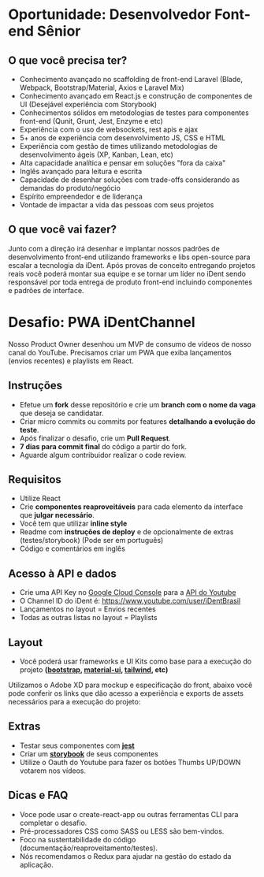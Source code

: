 # Oportunidade: Desenvolvedor Font-end Sênior

## O que você precisa ter?

- Conhecimento avançado no scaffolding de front-end Laravel (Blade, Webpack, Bootstrap/Material, Axios e Laravel Mix)
- Conhecimento avançado em React.js e construção de componentes de UI (Desejável experiência com Storybook)
- Conhecimentos sólidos em metodologias de testes para componentes front-end (Qunit, Grunt, Jest, Enzyme e etc)
- Experiência com o uso de websockets, rest apis e ajax
- 5+ anos de experiência com desenvolvimento JS, CSS e HTML
- Experiência com gestão de times utilizando metodologias de desenvolvimento ágeis (XP, Kanban, Lean, etc)
- Alta capacidade analítica e pensar em soluções "fora da caixa"
- Inglês avançado para leitura e escrita
- Capacidade de desenhar soluções com trade-offs considerando as demandas do produto/negócio 
- Espírito empreendedor e de liderança
- Vontade de impactar a vida das pessoas com seus projetos

## O que você vai fazer?

Junto com a direção irá desenhar e implantar nossos padrões de desenvolvimento front-end utilizando frameworks e libs open-source para escalar a tecnologia da iDent. Após provas de conceito entregando projetos reais você poderá montar sua equipe e se tornar um líder no iDent sendo responsável por toda entrega de produto front-end incluindo componentes e padrões de interface.

# Desafio: PWA iDentChannel

Nosso Product Owner desenhou um MVP de consumo de vídeos de nosso canal do YouTube. Precisamos criar um PWA que exiba lançamentos (envios recentes) e playlists em React.

## Instruções

- Efetue um **fork** desse repositório e crie um **branch com o nome da vaga** que deseja se candidatar.
- Criar micro commits ou commits por features **detalhando a evolução do teste**.
- Após finalizar o desafio, crie um **Pull Request**.
- **7 dias para commit final** do código a partir do fork.
- Aguarde algum contribuidor realizar o code review.

## Requisitos

- Utilize React
- Crie **componentes reaproveitáveis** para cada elemento da interface que **julgar necessário**.
- Você tem que utilizar **inline style**
- Readme com **instruções de deploy** e de opcionalmente de extras (testes/storybook) (Pode ser em português)
- Código e comentários em inglês

## Acesso à API e dados

- Crie uma API Key no [Google Cloud Console] para a [API do Youtube]
- O Channel ID do iDent é: https://www.youtube.com/user/iDentBrasil
- Lançamentos no layout = Envios recentes
- Todas as outras listas no layout = Playlists

## Layout

- Você poderá usar frameworks e UI Kits como base para a execução do projeto **([bootstrap], [material-ui], [tailwind], etc)**

Utilizamos o Adobe XD para mockup e especificação do front, abaixo você pode conferir os links que dão acesso a experiência e exports de assets necessários para a execução do projeto:

## Extras

- Testar seus componentes com **[jest]**
- Criar um **[storybook]** de seus componentes
- Utilize o Oauth do Youtube para fazer os botões Thumbs UP/DOWN votarem nos vídeos.

## Dicas e FAQ

- Voce pode usar o create-react-app ou outras ferramentas CLI para completar o desafio.
- Pré-processadores CSS como SASS ou LESS são bem-vindos.
- Foco na sustentabilidade do código (documentação/reaproveitamento/testes).
- Nós recomendamos o Redux para ajudar na gestão do estado da aplicação.

[storybook]: https://github.com/storybooks/storybook
[jest]: https://jest-everywhere.now.sh
[bootstrap]: https://getbootstrap.com/
[material-ui]: https://material-ui.com/
[tailwind]: https://tailwindcss.com
[Google Cloud Console]: https://console.cloud.google.com/
[API do Youtube]: https://developers.google.com/youtube/v3/
